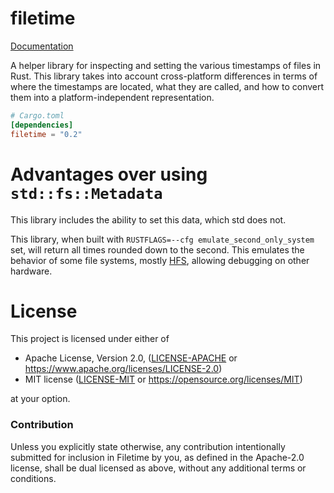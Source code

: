 # filetime

[Documentation](https://docs.rs/filetime)

A helper library for inspecting and setting the various timestamps of files in Rust. This
library takes into account cross-platform differences in terms of where the
timestamps are located, what they are called, and how to convert them into a
platform-independent representation.

```toml
# Cargo.toml
[dependencies]
filetime = "0.2"
```

# Advantages over using `std::fs::Metadata`

This library includes the ability to set this data, which std does not.

This library, when built with `RUSTFLAGS=--cfg emulate_second_only_system` set, will return all times rounded down to the second. This emulates the behavior of some file systems, mostly [HFS](https://en.wikipedia.org/wiki/HFS_Plus), allowing debugging on other hardware.

# License

This project is licensed under either of

 * Apache License, Version 2.0, ([LICENSE-APACHE](LICENSE-APACHE) or
   https://www.apache.org/licenses/LICENSE-2.0)
 * MIT license ([LICENSE-MIT](LICENSE-MIT) or
   https://opensource.org/licenses/MIT)

at your option.

### Contribution

Unless you explicitly state otherwise, any contribution intentionally submitted
for inclusion in Filetime by you, as defined in the Apache-2.0 license, shall be
dual licensed as above, without any additional terms or conditions.
